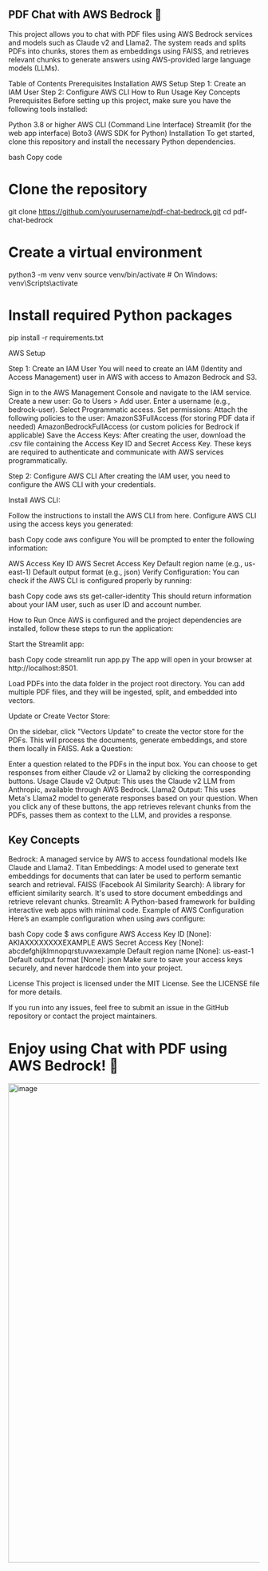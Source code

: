 ## PDF Chat with AWS Bedrock 💬
This project allows you to chat with PDF files using AWS Bedrock services and models such as Claude v2 and Llama2. The system reads and splits PDFs into chunks, stores them as embeddings using FAISS, and retrieves relevant chunks to generate answers using AWS-provided large language models (LLMs).

Table of Contents
Prerequisites
Installation
AWS Setup
Step 1: Create an IAM User
Step 2: Configure AWS CLI
How to Run
Usage
Key Concepts
Prerequisites
Before setting up this project, make sure you have the following tools installed:

Python 3.8 or higher
AWS CLI (Command Line Interface)
Streamlit (for the web app interface)
Boto3 (AWS SDK for Python)
Installation
To get started, clone this repository and install the necessary Python dependencies.

bash
Copy code
# Clone the repository
git clone https://github.com/yourusername/pdf-chat-bedrock.git
cd pdf-chat-bedrock

# Create a virtual environment
python3 -m venv venv
source venv/bin/activate  # On Windows: venv\Scripts\activate

# Install required Python packages
pip install -r requirements.txt

AWS Setup

Step 1: Create an IAM User
You will need to create an IAM (Identity and Access Management) user in AWS with access to Amazon Bedrock and S3.

Sign in to the AWS Management Console and navigate to the IAM service.
Create a new user:
Go to Users > Add user.
Enter a username (e.g., bedrock-user).
Select Programmatic access.
Set permissions:
Attach the following policies to the user:
AmazonS3FullAccess (for storing PDF data if needed)
AmazonBedrockFullAccess (or custom policies for Bedrock if applicable)
Save the Access Keys:
After creating the user, download the .csv file containing the Access Key ID and Secret Access Key.
These keys are required to authenticate and communicate with AWS services programmatically.

Step 2: Configure AWS CLI
After creating the IAM user, you need to configure the AWS CLI with your credentials.

Install AWS CLI:

Follow the instructions to install the AWS CLI from here.
Configure AWS CLI using the access keys you generated:

bash
Copy code
aws configure
You will be prompted to enter the following information:

AWS Access Key ID
AWS Secret Access Key
Default region name (e.g., us-east-1)
Default output format (e.g., json)
Verify Configuration: You can check if the AWS CLI is configured properly by running:

bash
Copy code
aws sts get-caller-identity
This should return information about your IAM user, such as user ID and account number.

How to Run
Once AWS is configured and the project dependencies are installed, follow these steps to run the application:

Start the Streamlit app:

bash
Copy code
streamlit run app.py
The app will open in your browser at http://localhost:8501.

Load PDFs into the data folder in the project root directory. You can add multiple PDF files, and they will be ingested, split, and embedded into vectors.

Update or Create Vector Store:

On the sidebar, click "Vectors Update" to create the vector store for the PDFs.
This will process the documents, generate embeddings, and store them locally in FAISS.
Ask a Question:

Enter a question related to the PDFs in the input box.
You can choose to get responses from either Claude v2 or Llama2 by clicking the corresponding buttons.
Usage
Claude v2 Output: This uses the Claude v2 LLM from Anthropic, available through AWS Bedrock.
Llama2 Output: This uses Meta's Llama2 model to generate responses based on your question.
When you click any of these buttons, the app retrieves relevant chunks from the PDFs, passes them as context to the LLM, and provides a response.

## Key Concepts
Bedrock: A managed service by AWS to access foundational models like Claude and Llama2.
Titan Embeddings: A model used to generate text embeddings for documents that can later be used to perform semantic search and retrieval.
FAISS (Facebook AI Similarity Search): A library for efficient similarity search. It's used to store document embeddings and retrieve relevant chunks.
Streamlit: A Python-based framework for building interactive web apps with minimal code.
Example of AWS Configuration
Here’s an example configuration when using aws configure:

bash
Copy code
$ aws configure
AWS Access Key ID [None]: AKIAXXXXXXXXEXAMPLE
AWS Secret Access Key [None]: abcdefghijklmnopqrstuvwxexample
Default region name [None]: us-east-1
Default output format [None]: json
Make sure to save your access keys securely, and never hardcode them into your project.

License
This project is licensed under the MIT License. See the LICENSE file for more details.

If you run into any issues, feel free to submit an issue in the GitHub repository or contact the project maintainers.

# Enjoy using Chat with PDF using AWS Bedrock! 🎉
<img width="959" alt="image" src="https://github.com/user-attachments/assets/955de454-1286-4458-a45b-9c37e67463ee">

